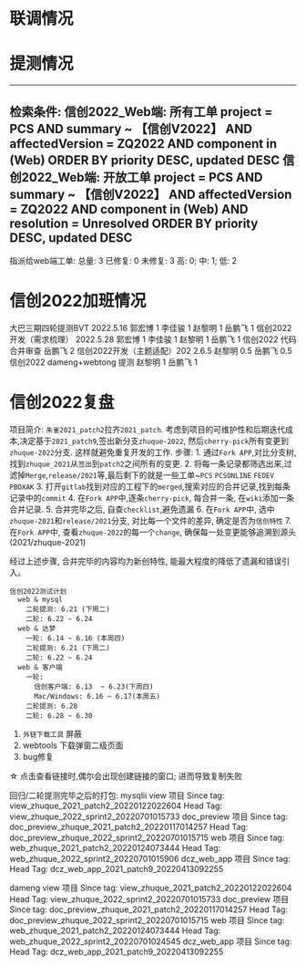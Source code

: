 # 联调情况

# 提测情况

----------------------
检索条件:
信创2022_Web端: 所有工单
project = PCS AND summary ~ 【信创V2022】 AND affectedVersion = ZQ2022 AND component in (Web) ORDER BY priority DESC, updated DESC
信创2022_Web端: 开放工单
project = PCS AND summary ~ 【信创V2022】 AND affectedVersion = ZQ2022 AND component in (Web) AND resolution = Unresolved ORDER BY priority DESC, updated DESC
----------------------
指派给web端工单:
总量: 3
已修复: 0
未修复: 3
高: 0; 中: 1; 低: 2



# 信创2022加班情况
  大巴三期四轮提测BVT  2022.5.16
    郭宏博 1
    李佳骏 1
    赵黎明 1
    岳鹏飞 1
  信创2022开发（需求梳理） 2022.5.28
    郭宏博 1
    李佳骏 1
    赵黎明 1
    岳鹏飞 1
  信创2022 代码合并审查
    岳鹏飞 2
  信创2022开发（主题适配）202 2.6.5
    赵黎明 0.5
    岳鹏飞 0.5
  信创2022 dameng+webtong 提测
    赵黎明 1
    岳鹏飞 1

# 信创2022复盘
  项目简介: `朱雀2021_patch2`拉齐`2021_patch`.
  考虑到项目的可维护性和后期迭代成本,决定基于`2021_patch9`,签出新分支`zhuque-2022`, 然后`cherry-pick`所有变更到`zhuque-2022`分支.
  这样就避免重复开发的工作.
  步骤:
    1. 通过`Fork APP`,对比分支树,找到`zhuque_2021`从`签出`到`patch2`之间所有的变更.
    2. 将每一条记录都筛选出来,过滤掉`Merge`,`release/2021`等,最后剩下的就是一些工单~`PCS` `PCSONLINE` `FEDEV` `PBOXAK`
    3. 打开`gitlab`找到对应的工程下的`merged`,搜索对应的合并记录,找到每条记录中的`commit`
    4. 在`Fork APP`中,逐条`cherry-pick`, 每合并一条, 在`wiki`添加一条合并记录.
    5. 合并完毕之后, 自查`checklist`,避免遗漏
    6. 在`Fork APP`中, 选中`zhuque-2021`和`release/2021`分支, 对比每一个文件的差异, 确定是否为`信创特性`
    7. 在`Fork APP`中, 查看`zhuque-2022`的每一个`change`, 确保每一处变更能够追溯到源头(2021/zhuque-2021)

  经过上述步骤, 合并完毕的内容均为新创特性, 能最大程度的降低了遗漏和错误引入。


```
信创2022测试计划
  web & mysql
    二轮提测: 6.21 (下周二)
    二轮: 6.22 ~ 6.24
  web & 达梦
    一轮: 6.14 ~ 6.16 (本周四)
    二轮提测: 6.21 (下周二)
    二轮: 6.22 ~ 6.24
  web & 客户端
    一轮:
      信创客户端: 6.13  ~ 6.23(下周四)
      Mac/Windows: 6.16 ~ 6.17(本周五)
    二轮提测: 6.28
    二轮: 6.28 ~ 6.30
```

1. `外链下载工具` 屏蔽
2. webtools 下载弹窗二级页面
3. bug修复

☆ 点击查看链接时,偶尔会出现创建链接的窗口; 进而导致复制失败



回归/二轮提测完毕之后的打包:
  mysqlii
    view 项目
      Since tag: view_zhuque_2021_patch2_20220122022604
      Head Tag: view_zhuque_2022_sprint2_20220701015733
    doc_preview 项目
      Since tag: doc_preview_zhuque_2021_patch2_20220117014257
      Head Tag: doc_preview_zhuque_2022_sprint2_20220701015715
    web 项目
      Since tag: web_zhuque_2021_patch2_20220124073444
      Head Tag: web_zhuque_2022_sprint2_20220701015906
    dcz_web_app 项目
      Since tag:
      Head Tag: dcz_web_app_2021_patch9_20220413092255

  dameng
    view 项目
      Since tag: view_zhuque_2021_patch2_20220122022604
      Head Tag: view_zhuque_2022_sprint2_20220701015733
    doc_preview 项目
      Since tag: doc_preview_zhuque_2021_patch2_20220117014257
      Head Tag: doc_preview_zhuque_2022_sprint2_20220701015715
    web 项目
      Since tag: web_zhuque_2021_patch2_20220124073444
      Head Tag: web_zhuque_2022_sprint2_20220701024545
    dcz_web_app 项目
      Since tag:
      Head Tag: dcz_web_app_2021_patch9_20220413092255
